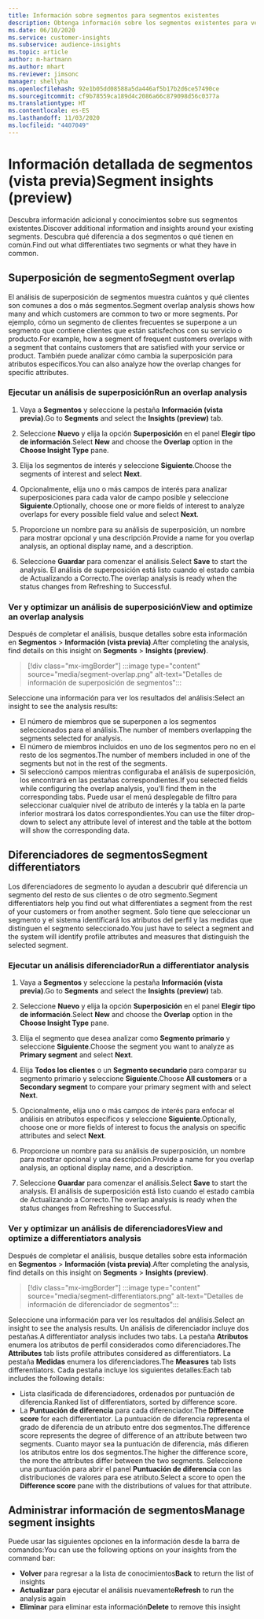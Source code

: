 ```yaml
---
title: Información sobre segmentos para segmentos existentes
description: Obtenga información sobre los segmentos existentes para ver las diferencias y los puntos en común.
ms.date: 06/10/2020
ms.service: customer-insights
ms.subservice: audience-insights
ms.topic: article
author: m-hartmann
ms.author: mhart
ms.reviewer: jimsonc
manager: shellyha
ms.openlocfilehash: 92e1b05dd08588a5da446af5b17b2d6ce57490ce
ms.sourcegitcommit: cf9b78559ca189d4c2086a66c879098d56c0377a
ms.translationtype: HT
ms.contentlocale: es-ES
ms.lasthandoff: 11/03/2020
ms.locfileid: "4407049"
---
```

# <a name="segment-insights-preview"></a><span data-ttu-id="aae4f-103">Información detallada de segmentos (vista previa)</span><span class="sxs-lookup"><span data-stu-id="aae4f-103">Segment insights (preview)</span></span>

<span data-ttu-id="aae4f-104">Descubra información adicional y conocimientos sobre sus segmentos existentes.</span><span class="sxs-lookup"><span data-stu-id="aae4f-104">Discover additional information and insights around your existing segments.</span></span> <span data-ttu-id="aae4f-105">Descubra qué diferencia a dos segmentos o qué tienen en común.</span><span class="sxs-lookup"><span data-stu-id="aae4f-105">Find out what differentiates two segments or what they have in common.</span></span>

## <a name="segment-overlap"></a><span data-ttu-id="aae4f-106">Superposición de segmento</span><span class="sxs-lookup"><span data-stu-id="aae4f-106">Segment overlap</span></span>

<span data-ttu-id="aae4f-107">El análisis de superposición de segmentos muestra cuántos y qué clientes son comunes a dos o más segmentos.</span><span class="sxs-lookup"><span data-stu-id="aae4f-107">Segment overlap analysis shows how many and which customers are common to two or more segments.</span></span> <span data-ttu-id="aae4f-108">Por ejemplo, cómo un segmento de clientes frecuentes se superpone a un segmento que contiene clientes que están satisfechos con su servicio o producto.</span><span class="sxs-lookup"><span data-stu-id="aae4f-108">For example, how a segment of frequent customers overlaps with a segment that contains customers that are satisfied with your service or product.</span></span>
<span data-ttu-id="aae4f-109">También puede analizar cómo cambia la superposición para atributos específicos.</span><span class="sxs-lookup"><span data-stu-id="aae4f-109">You can also analyze how the overlap changes for specific attributes.</span></span>

### <a name="run-an-overlap-analysis"></a><span data-ttu-id="aae4f-110">Ejecutar un análisis de superposición</span><span class="sxs-lookup"><span data-stu-id="aae4f-110">Run an overlap analysis</span></span>

1. <span data-ttu-id="aae4f-111">Vaya a **Segmentos** y seleccione la pestaña **Información (vista previa)**.</span><span class="sxs-lookup"><span data-stu-id="aae4f-111">Go to **Segments** and select the **Insights (preview)** tab.</span></span>

1. <span data-ttu-id="aae4f-112">Seleccione **Nuevo** y elija la opción **Superposición** en el panel **Elegir tipo de información**.</span><span class="sxs-lookup"><span data-stu-id="aae4f-112">Select **New** and choose the **Overlap** option in the **Choose Insight Type** pane.</span></span>

1. <span data-ttu-id="aae4f-113">Elija los segmentos de interés y seleccione **Siguiente**.</span><span class="sxs-lookup"><span data-stu-id="aae4f-113">Choose the segments of interest and select **Next**.</span></span>

1. <span data-ttu-id="aae4f-114">Opcionalmente, elija uno o más campos de interés para analizar superposiciones para cada valor de campo posible y seleccione **Siguiente**.</span><span class="sxs-lookup"><span data-stu-id="aae4f-114">Optionally, choose one or more fields of interest to analyze overlaps for every possible field value and select **Next**.</span></span>

1. <span data-ttu-id="aae4f-115">Proporcione un nombre para su análisis de superposición, un nombre para mostrar opcional y una descripción.</span><span class="sxs-lookup"><span data-stu-id="aae4f-115">Provide a name for you overlap analysis, an optional display name, and a description.</span></span>

1. <span data-ttu-id="aae4f-116">Seleccione **Guardar** para comenzar el análisis.</span><span class="sxs-lookup"><span data-stu-id="aae4f-116">Select **Save** to start the analysis.</span></span> <span data-ttu-id="aae4f-117">El análisis de superposición está listo cuando el estado cambia de Actualizando a Correcto.</span><span class="sxs-lookup"><span data-stu-id="aae4f-117">The overlap analysis is ready when the status changes from Refreshing to Successful.</span></span>

### <a name="view-and-optimize-an-overlap-analysis"></a><span data-ttu-id="aae4f-118">Ver y optimizar un análisis de superposición</span><span class="sxs-lookup"><span data-stu-id="aae4f-118">View and optimize an overlap analysis</span></span>

<span data-ttu-id="aae4f-119">Después de completar el análisis, busque detalles sobre esta información en **Segmentos** > **Información (vista previa)**.</span><span class="sxs-lookup"><span data-stu-id="aae4f-119">After completing the analysis, find details on this insight on **Segments** > **Insights (preview)**.</span></span>

> [!div class="mx-imgBorder"]
> :::image type="content" source="media/segment-overlap.png" alt-text="Detalles de información de superposición de segmentos":::

<span data-ttu-id="aae4f-121">Seleccione una información para ver los resultados del análisis:</span><span class="sxs-lookup"><span data-stu-id="aae4f-121">Select an insight to see the analysis results:</span></span>

- <span data-ttu-id="aae4f-122">El número de miembros que se superponen a los segmentos seleccionados para el análisis.</span><span class="sxs-lookup"><span data-stu-id="aae4f-122">The number of members overlapping the segments selected for analysis.</span></span>
- <span data-ttu-id="aae4f-123">El número de miembros incluidos en uno de los segmentos pero no en el resto de los segmentos.</span><span class="sxs-lookup"><span data-stu-id="aae4f-123">The number of members included in one of the segments but not in the rest of the segments.</span></span>
- <span data-ttu-id="aae4f-124">Si seleccionó campos mientras configuraba el análisis de superposición, los encontrará en las pestañas correspondientes.</span><span class="sxs-lookup"><span data-stu-id="aae4f-124">If you selected fields while configuring the overlap analysis, you'll find them in the corresponding tabs.</span></span> <span data-ttu-id="aae4f-125">Puede usar el menú desplegable de filtro para seleccionar cualquier nivel de atributo de interés y la tabla en la parte inferior mostrará los datos correspondientes.</span><span class="sxs-lookup"><span data-stu-id="aae4f-125">You can use the filter drop-down to select any attribute level of interest and the table at the bottom will show the corresponding data.</span></span>

## <a name="segment-differentiators"></a><span data-ttu-id="aae4f-126">Diferenciadores de segmentos</span><span class="sxs-lookup"><span data-stu-id="aae4f-126">Segment differentiators</span></span>

<span data-ttu-id="aae4f-127">Los diferenciadores de segmento lo ayudan a descubrir qué diferencia un segmento del resto de sus clientes o de otro segmento.</span><span class="sxs-lookup"><span data-stu-id="aae4f-127">Segment differentiators help you find out what differentiates a segment from the rest of your customers or from another segment.</span></span> <span data-ttu-id="aae4f-128">Solo tiene que seleccionar un segmento y el sistema identificará los atributos del perfil y las medidas que distinguen el segmento seleccionado.</span><span class="sxs-lookup"><span data-stu-id="aae4f-128">You just have to select a segment and the system will identify profile attributes and measures that distinguish the selected segment.</span></span>

### <a name="run-a-differentiator-analysis"></a><span data-ttu-id="aae4f-129">Ejecutar un análisis diferenciador</span><span class="sxs-lookup"><span data-stu-id="aae4f-129">Run a differentiator analysis</span></span>

1. <span data-ttu-id="aae4f-130">Vaya a **Segmentos** y seleccione la pestaña **Información (vista previa)**.</span><span class="sxs-lookup"><span data-stu-id="aae4f-130">Go to **Segments** and select the **Insights (preview)** tab.</span></span>

1. <span data-ttu-id="aae4f-131">Seleccione **Nuevo** y elija la opción **Superposición** en el panel **Elegir tipo de información**.</span><span class="sxs-lookup"><span data-stu-id="aae4f-131">Select **New** and choose the **Overlap** option in the **Choose Insight Type** pane.</span></span>

1. <span data-ttu-id="aae4f-132">Elija el segmento que desea analizar como **Segmento primario** y seleccione **Siguiente**.</span><span class="sxs-lookup"><span data-stu-id="aae4f-132">Choose the segment you want to analyze as **Primary segment** and select **Next**.</span></span>

1. <span data-ttu-id="aae4f-133">Elija **Todos los clientes** o un **Segmento secundario** para comparar su segmento primario y seleccione **Siguiente**.</span><span class="sxs-lookup"><span data-stu-id="aae4f-133">Choose **All customers** or a **Secondary segment** to compare your primary segment with and select **Next**.</span></span>

1. <span data-ttu-id="aae4f-134">Opcionalmente, elija uno o más campos de interés para enfocar el análisis en atributos específicos y seleccione **Siguiente**.</span><span class="sxs-lookup"><span data-stu-id="aae4f-134">Optionally, choose one or more fields of interest to focus the analysis on specific attributes and select **Next**.</span></span>

1. <span data-ttu-id="aae4f-135">Proporcione un nombre para su análisis de superposición, un nombre para mostrar opcional y una descripción.</span><span class="sxs-lookup"><span data-stu-id="aae4f-135">Provide a name for you overlap analysis, an optional display name, and a description.</span></span>

1. <span data-ttu-id="aae4f-136">Seleccione **Guardar** para comenzar el análisis.</span><span class="sxs-lookup"><span data-stu-id="aae4f-136">Select **Save** to start the analysis.</span></span> <span data-ttu-id="aae4f-137">El análisis de superposición está listo cuando el estado cambia de Actualizando a Correcto.</span><span class="sxs-lookup"><span data-stu-id="aae4f-137">The overlap analysis is ready when the status changes from Refreshing to Successful.</span></span>

### <a name="view-and-optimize-a-differentiators-analysis"></a><span data-ttu-id="aae4f-138">Ver y optimizar un análisis de diferenciadores</span><span class="sxs-lookup"><span data-stu-id="aae4f-138">View and optimize a differentiators analysis</span></span>

<span data-ttu-id="aae4f-139">Después de completar el análisis, busque detalles sobre esta información en **Segmentos** > **Información (vista previa)**.</span><span class="sxs-lookup"><span data-stu-id="aae4f-139">After completing the analysis, find details on this insight on **Segments** > **Insights (preview)**.</span></span>

> [!div class="mx-imgBorder"]
> :::image type="content" source="media/segment-differentiators.png" alt-text="Detalles de información de diferenciador de segmentos":::

<span data-ttu-id="aae4f-141">Seleccione una información para ver los resultados del análisis.</span><span class="sxs-lookup"><span data-stu-id="aae4f-141">Select an insight to see the analysis results.</span></span> <span data-ttu-id="aae4f-142">Un análisis de diferenciador incluye dos pestañas.</span><span class="sxs-lookup"><span data-stu-id="aae4f-142">A differentiator analysis includes two tabs.</span></span> <span data-ttu-id="aae4f-143">La pestaña **Atributos** enumera los atributos de perfil considerados como diferenciadores.</span><span class="sxs-lookup"><span data-stu-id="aae4f-143">The **Attributes** tab lists profile attributes considered as differentiators.</span></span> <span data-ttu-id="aae4f-144">La pestaña **Medidas** enumera los diferenciadores.</span><span class="sxs-lookup"><span data-stu-id="aae4f-144">The **Measures** tab lists differentiators.</span></span> <span data-ttu-id="aae4f-145">Cada pestaña incluye los siguientes detalles:</span><span class="sxs-lookup"><span data-stu-id="aae4f-145">Each tab includes the following details:</span></span>

- <span data-ttu-id="aae4f-146">Lista clasificada de diferenciadores, ordenados por puntuación de diferencia.</span><span class="sxs-lookup"><span data-stu-id="aae4f-146">Ranked list of differentiators, sorted by difference score.</span></span>
- <span data-ttu-id="aae4f-147">La **Puntuación de diferencia** para cada diferenciador.</span><span class="sxs-lookup"><span data-stu-id="aae4f-147">The **Difference score** for each differentiator.</span></span> <span data-ttu-id="aae4f-148">La puntuación de diferencia representa el grado de diferencia de un atributo entre dos segmentos.</span><span class="sxs-lookup"><span data-stu-id="aae4f-148">The difference score represents the degree of difference of an attribute between two segments.</span></span> <span data-ttu-id="aae4f-149">Cuanto mayor sea la puntuación de diferencia, más difieren los atributos entre los dos segmentos.</span><span class="sxs-lookup"><span data-stu-id="aae4f-149">The higher the difference score, the more the attributes differ between the two segments.</span></span> <span data-ttu-id="aae4f-150">Seleccione una puntuación para abrir el panel **Puntuación de diferencia** con las distribuciones de valores para ese atributo.</span><span class="sxs-lookup"><span data-stu-id="aae4f-150">Select a score to open the **Difference score** pane with the distributions of values for that attribute.</span></span>

## <a name="manage-segment-insights"></a><span data-ttu-id="aae4f-151">Administrar información de segmentos</span><span class="sxs-lookup"><span data-stu-id="aae4f-151">Manage segment insights</span></span>

<span data-ttu-id="aae4f-152">Puede usar las siguientes opciones en la información desde la barra de comandos:</span><span class="sxs-lookup"><span data-stu-id="aae4f-152">You can use the following options on your insights from the command bar:</span></span>

- <span data-ttu-id="aae4f-153">**Volver** para regresar a la lista de conocimientos</span><span class="sxs-lookup"><span data-stu-id="aae4f-153">**Back** to return the list of insights</span></span>
- <span data-ttu-id="aae4f-154">**Actualizar** para ejecutar el análisis nuevamente</span><span class="sxs-lookup"><span data-stu-id="aae4f-154">**Refresh** to run the analysis again</span></span>
- <span data-ttu-id="aae4f-155">**Eliminar** para eliminar esta información</span><span class="sxs-lookup"><span data-stu-id="aae4f-155">**Delete** to remove this insight</span></span>
